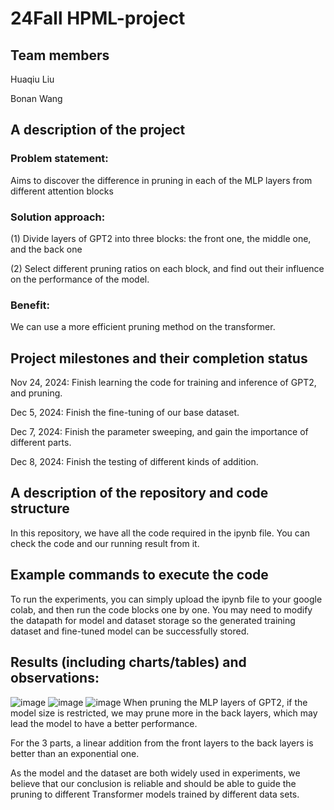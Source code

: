 # 24Fall HPML-project
## Team members
Huaqiu Liu

Bonan Wang

## A description of the project
### Problem statement: 
Aims to discover the difference in pruning in each of the MLP layers from different attention blocks
### Solution approach: 
(1) Divide layers of GPT2 into three blocks: the front one, the middle one, and the back one

(2) Select different pruning ratios on each block, and find out their influence on the performance of the model.
### Benefit: 
We can use a more efficient pruning method on the transformer.

## Project milestones and their completion status
Nov 24, 2024: Finish learning the code for training and inference of GPT2, and pruning.

Dec 5, 2024: Finish the fine-tuning of our base dataset.

Dec 7, 2024: Finish the parameter sweeping, and gain the importance of different parts.

Dec 8, 2024: Finish the testing of different kinds of addition.

## A description of the repository and code structure
In this repository, we have all the code required in the ipynb file. You can check the code and our running result from it.

## Example commands to execute the code
To run the experiments, you can simply upload the ipynb file to your google colab, and then run the code blocks one by one.
You may need to modify the datapath for model and dataset storage so the generated training dataset and fine-tuned model can be successfully stored.

## Results (including charts/tables) and observations:
![image](https://github.com/user-attachments/assets/222b924e-b0e6-4486-8a70-85f107bb5e48)
![image](https://github.com/user-attachments/assets/e3cc546b-495c-41f0-a93b-1d4c624d8c73)
![image](https://github.com/user-attachments/assets/9f812795-b16b-4d97-8e9e-80650b9b4442)
When pruning the MLP layers of GPT2, if the model size is restricted, we may prune more in the back layers, which may lead the model to have a better performance.

For the 3 parts, a linear addition from the front layers to the back layers is better than an exponential one.

As the model and the dataset are both widely used in experiments, we believe that our conclusion is reliable and should be able to guide the pruning to different Transformer models trained by different data sets.

